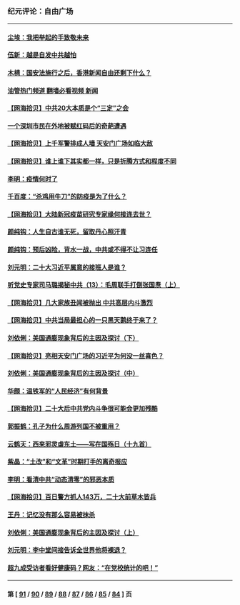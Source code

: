### 纪元评论：自由广场
---
#### [尘埃：我把举起的手致敬未来](../../pages/nsc993/n13846423.md?10170330) 
#### [伍新：越是自发中共越怕](../../pages/nsc993/n13846265.md?10170330) 
#### [木棈：国安法施行之后，香港新闻自由还剩下什么？](../../pages/nsc993/n13844393.md?10170330) 
#### [油管热门频道 翻墙必看视频 新闻](ok?10170330)
#### [【网海拾贝】中共20大本质是个“三定”之会](../../pages/nsc993/n13843708.md?10170330) 
#### [一个深圳市民在外地被赋红码后的奇葩遭遇](../../pages/nsc993/n13843303.md?10170330) 
#### [【网海拾贝】上千军警排成人墙 天安门广场如临大敌](../../pages/nsc993/n13842741.md?10170330) 
#### [【网海拾贝】谁上谁下其实都一样，只是折腾方式和程度不同](../../pages/nsc993/n13841688.md?10170330) 
#### [李明：疫情何时了](../../pages/nsc993/n13841552.md?10170330) 
#### [千百度：“杀鸡用牛刀”的防疫是为了什么？](../../pages/nsc993/n13841280.md?10170330) 
#### [【网海拾贝】大陆新冠疫苗研究专家缘何接连去世？](../../pages/nsc993/n13840897.md?10170330) 
#### [颜纯钩：人生自古谁无死，留取丹心照汗青](../../pages/nsc993/n13840525.md?10170330) 
#### [颜纯钩：预后凶险，背水一战，中共或不得不让习连任](../../pages/nsc993/n13840503.md?10170330) 
#### [刘元明：二十大习近平属意的接班人是谁？](../../pages/nsc993/n13840433.md?10170330) 
#### [听党史专家司马璐揭秘中共（13）：毛周联手打倒张国焘（上）](../../pages/nsc993/n13839929.md?10170330) 
#### [【网海拾贝】几大家族丑闻被抛出 中共高层内斗激烈](../../pages/nsc993/n13839902.md?10170330) 
#### [【网海拾贝】中共当局最担心的一只黑天鹅终于来了？](../../pages/nsc993/n13838947.md?10170330) 
#### [刘依俐：美国通膨现象背后的主因及探讨（下）](../../pages/nsc993/n13839273.md?10170330) 
#### [【网海拾贝】亮相天安门广场的习近平为何没一丝喜色？](../../pages/nsc993/n13838591.md?10170330) 
#### [刘依俐：美国通膨现象背后的主因及探讨（中）](../../pages/nsc993/n13838520.md?10170330) 
#### [华颇：温铁军的“人民经济”有何背景](../../pages/nsc993/n13838276.md?10170330) 
#### [【网海拾贝】二十大后中共党内斗争很可能会更加残酷](../../pages/nsc993/n13837774.md?10170330) 
#### [郭振鹤：孔子为什么周游列国不被重用？](../../pages/nsc993/n13837726.md?10170330) 
#### [云鹤天：西来邪灵虐东土——写在国殇日（十九首）](../../pages/nsc993/n13837707.md?10170330) 
#### [紫晶：“土改”和“文革”时期打手的离奇报应](../../pages/nsc993/n13837632.md?10170330) 
#### [李明：看清中共“动态清零”的邪恶本质](../../pages/nsc993/n13837504.md?10170330) 
#### [【网海拾贝】百日警方抓人143万，二十大前草木皆兵](../../pages/nsc993/n13837138.md?10170330) 
#### [王丹：记忆没有那么容易被抹杀](../../pages/nsc993/n13837054.md?10170330) 
#### [刘依俐：美国通膨现象背后的主因及探讨（上）](../../pages/nsc993/n13836940.md?10170330) 
#### [刘元明：李中堂间接告诉全世界他将裸退？](../../pages/nsc993/n13836840.md?10170330) 
#### [超九成受访者看好健康码？网友：“在党校统计的吧！”](../../pages/nsc993/n13836617.md?10170330) 

---
#### 第 [ [91](./91.md?10170330) / [90](./90.md?10170330) / [89](./89.md?10170330) / [88](./88.md?10170330) / [87](./87.md?10170330) / [86](./86.md?10170330) / [85](./85.md?10170330) / [84](./84.md?10170330) ] 页
